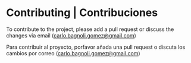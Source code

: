 # Contributing | Contribuciones

To contribute to the project, please add a pull request or discuss the changes via email (carlo.bagnoli.gomez@gmail.com)

Para contribuir al proyecto, porfavor añada una pull request o discuta los cambios por correo (carlo.bagnoli.gomez@gmail.com)
